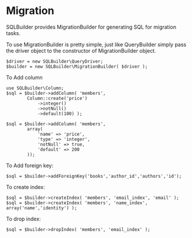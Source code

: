 Migration
=========

SQLBuilder provides MigrationBuilder for generating 
SQL for migration tasks.

To use MigrationBuilder is pretty simple, just like QueryBuilder 
simply pass the driver object to the constructor of MigrationBuilder object.

    $driver = new SQLBuilder\QueryDriver;
    $builder = new SQLBuilder\MigrationBuilder( $driver );

To Add column

    use SQLBuilder\Column;
    $sql = $builder->addColumn( 'members', 
            Column::create('price')
                ->integer()
                ->notNull()
                ->default(100) );

    $sql = $builder->addColumn( 'members', 
            array(
                'name' => 'price',
                'type' => 'integer',
                'notNull' => true,
                'default' => 200
            ));

To Add foreign key:

    $sql = $builder->addForeignKey('books','author_id','authors','id');


To create index:

    $sql = $builder->createIndex( 'members', 'email_index', 'email' );
    $sql = $builder->createIndex( 'members', 'name_index', array('name','identity') );

To drop index:

    $sql = $builder->dropIndex( 'members', 'email_index' );


